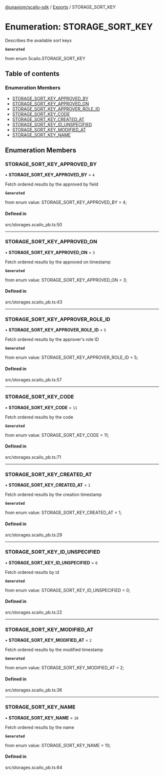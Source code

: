 [@unaxiom/scailo-sdk](../README.md) / [Exports](../modules.md) / STORAGE\_SORT\_KEY

# Enumeration: STORAGE\_SORT\_KEY

Describes the available sort keys

**`Generated`**

from enum Scailo.STORAGE_SORT_KEY

## Table of contents

### Enumeration Members

- [STORAGE\_SORT\_KEY\_APPROVED\_BY](STORAGE_SORT_KEY.md#storage_sort_key_approved_by)
- [STORAGE\_SORT\_KEY\_APPROVED\_ON](STORAGE_SORT_KEY.md#storage_sort_key_approved_on)
- [STORAGE\_SORT\_KEY\_APPROVER\_ROLE\_ID](STORAGE_SORT_KEY.md#storage_sort_key_approver_role_id)
- [STORAGE\_SORT\_KEY\_CODE](STORAGE_SORT_KEY.md#storage_sort_key_code)
- [STORAGE\_SORT\_KEY\_CREATED\_AT](STORAGE_SORT_KEY.md#storage_sort_key_created_at)
- [STORAGE\_SORT\_KEY\_ID\_UNSPECIFIED](STORAGE_SORT_KEY.md#storage_sort_key_id_unspecified)
- [STORAGE\_SORT\_KEY\_MODIFIED\_AT](STORAGE_SORT_KEY.md#storage_sort_key_modified_at)
- [STORAGE\_SORT\_KEY\_NAME](STORAGE_SORT_KEY.md#storage_sort_key_name)

## Enumeration Members

### STORAGE\_SORT\_KEY\_APPROVED\_BY

• **STORAGE\_SORT\_KEY\_APPROVED\_BY** = ``4``

Fetch ordered results by the approved by field

**`Generated`**

from enum value: STORAGE_SORT_KEY_APPROVED_BY = 4;

#### Defined in

src/storages.scailo_pb.ts:50

___

### STORAGE\_SORT\_KEY\_APPROVED\_ON

• **STORAGE\_SORT\_KEY\_APPROVED\_ON** = ``3``

Fetch ordered results by the approved on timestamp

**`Generated`**

from enum value: STORAGE_SORT_KEY_APPROVED_ON = 3;

#### Defined in

src/storages.scailo_pb.ts:43

___

### STORAGE\_SORT\_KEY\_APPROVER\_ROLE\_ID

• **STORAGE\_SORT\_KEY\_APPROVER\_ROLE\_ID** = ``5``

Fetch ordered results by the approver's role ID

**`Generated`**

from enum value: STORAGE_SORT_KEY_APPROVER_ROLE_ID = 5;

#### Defined in

src/storages.scailo_pb.ts:57

___

### STORAGE\_SORT\_KEY\_CODE

• **STORAGE\_SORT\_KEY\_CODE** = ``11``

Fetch ordered results by the code

**`Generated`**

from enum value: STORAGE_SORT_KEY_CODE = 11;

#### Defined in

src/storages.scailo_pb.ts:71

___

### STORAGE\_SORT\_KEY\_CREATED\_AT

• **STORAGE\_SORT\_KEY\_CREATED\_AT** = ``1``

Fetch ordered results by the creation timestamp

**`Generated`**

from enum value: STORAGE_SORT_KEY_CREATED_AT = 1;

#### Defined in

src/storages.scailo_pb.ts:29

___

### STORAGE\_SORT\_KEY\_ID\_UNSPECIFIED

• **STORAGE\_SORT\_KEY\_ID\_UNSPECIFIED** = ``0``

Fetch ordered results by id

**`Generated`**

from enum value: STORAGE_SORT_KEY_ID_UNSPECIFIED = 0;

#### Defined in

src/storages.scailo_pb.ts:22

___

### STORAGE\_SORT\_KEY\_MODIFIED\_AT

• **STORAGE\_SORT\_KEY\_MODIFIED\_AT** = ``2``

Fetch ordered results by the modified timestamp

**`Generated`**

from enum value: STORAGE_SORT_KEY_MODIFIED_AT = 2;

#### Defined in

src/storages.scailo_pb.ts:36

___

### STORAGE\_SORT\_KEY\_NAME

• **STORAGE\_SORT\_KEY\_NAME** = ``10``

Fetch ordered results by the name

**`Generated`**

from enum value: STORAGE_SORT_KEY_NAME = 10;

#### Defined in

src/storages.scailo_pb.ts:64
